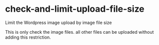 # check-and-limit-upload-file-size
Limit the Wordpress image upload by image file size

This is only check the image files. all other files can be uploaded without adding this restriction.
